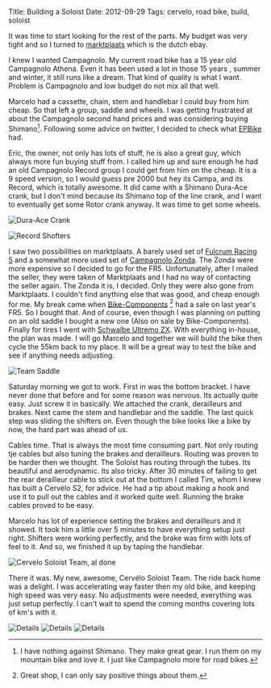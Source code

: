 Title: Building a Soloist
Date: 2012-09-29
Tags: cervelo, road bike, build, soloist

It was time to start looking for the rest of the parts. My budget was very tight and so I turned to [marktplaats](marktplaats.nl) which is the dutch ebay.

I knew I wanted Campagnolo. My current road bike has a 15 year old Campagnolo Athena. Even it has been used a lot in those 15 years , summer and winter, it still runs like a dream. That kind of quality is what I want. Problem is Campagnolo and low budget do not mix all that well.

Marcelo had a cassette, chain, stem and handlebar I could buy from him cheap. So that left a group, saddle and wheels. I was getting frustrated at about the Campagnolo second hand prices and was considering buying Shimano[^shim]. Following some advice on twitter, I decided to check what  [EPBike](epbike.com) had.

Eric, the owner, not only has lots of stuff, he is also a great guy, which always more fun buying stuff from. I called him up and sure enough he had an old Campagnolo Record group I could get from him on the cheap. It is a 9 speed version, so I would guess pre 2000 but hey its Campa, and its Record, which is totally awesome. It did came with a Shimano Dura-Ace crank, but I don't mind because its Shimano top of the line crank, and I want to eventually get some Rotor crank anyway. It was time to get some wheels.

![Dura-Ace Crank](/201209-crank.jpg)

![Record Shofters](/201209-shifters.jpg)

I saw two possibilities on marktplaats. A barely used set of [Fulcrum Racing 5](http://www.fulcrumwheels.com/en/collection/road/alu/products/racing-5) and a somewhat more used set of [Campagnolo Zonda](http://www.campagnolo.com/jsp/en/wheelsdetail/item_Zondacop_catid_10.jsp). The Zonda were more expensive so I decided to go for the FR5. Unfortunately, after I mailed the seller, they were taken of Marktplaats and I had no way of contacting the seller again. The Zonda it is, I decided. Only they were also gone from Marktplaats. I couldn't find anything else that was good, and cheap enough for me. My break came when [Bike-Components](bike-components.de) [^bc] had a sale on last year's FR5. So I bought that. And of course, even though I was planning on putting on an old saddle I bought a new one (Also on sale by Bike-Components). Finally for tires I went with [Schwalbe Ultremo ZX](http://www.schwalbe.com/gbl/en/produkte/race/produkt/index.php5?flash=0&ID_Produktgruppe=46&ID_Produkt=245&ID_Land=38&ID_Sprache=2&ID_Einsatzbereich=11&tn_mainPoint=Produkte&tn_subPoint=Race). With everything in-house, the plan was made. I will go Marcelo and together we will build the bike then cycle the 55km back to my place. It will be a great way to test the bike and see if anything needs adjusting.

![Team Saddle](/201209-saddle.jpg)

Saturday morning we got to work. First in was the bottom bracket. I have never done that before and for some reason was nervous. Its actually quite easy. Just screw it in basically. We attached the crank, derailleurs and brakes. Next came the stem and handlebar and the saddle. The last quick step was sliding the shifters on. Even though the bike looks like a bike by now, the hard part was ahead of us.

Cables time. That is always the most time consuming part. Not only routing tje cables but also tuning the brakes and derailleurs. Routing was proven to be harder then we thought. The Soloist has routing through the tubes. Its beautiful and aerodynamic. Its also tricky. After 30 minutes of failing to get the rear derailleur cable to stick out at the bottom I called Tim, whom I knew has built a Cervélo S2, for advice. He had a tip about making a hook and use it to pull out the cables and it worked quite well. Running the brake cables proved  to be easy.

 Marcelo has lot of experience setting the brakes and derailleurs and it showed. It took him a little over 5 minutes to have everything setup just right. Shifters were working perfectly, and the brake was firm with lots of feel to it. And so, we finished it up by taping the handlebar.

![Cervelo Soloist Team, al done](/201209-soloist-done.jpg)

 There it was. My new, awesome, Cervélo Soloist Team. The ride back home was a delight. I was accelerating way faster then my old bike, and keeping high speed was very easy. No adjustments were needed, everything was just setup perfectly. I can't wait to spend the coming months covering lots of km's with it.

![Details](/201209-donedetail1.jpg)
![Details](/201209-donedetail2.jpg)
![Details](/201209-donedetail3.jpg)

[^shim]: I have nothing against Shimano. They make great gear. I run them on my mountain bike and love it. I just like Campagnolo more for road bikes.

[^bc]: Great shop, I can only say positive things about them.
